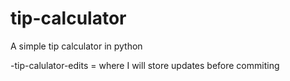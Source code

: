# tip-calculator
A simple tip calculator in python 

-tip-calulator-edits = where I will store updates before commiting 
